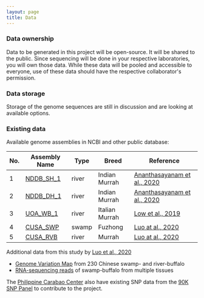 ```yaml
---
layout: page
title: Data
---
```


### Data ownership

Data to be generated in this project will be open-source. It will be shared to the public. Since sequencing will be done in your respective laboratories, you will own those data. While these data will be pooled and accessible to everyone, use of these data should have the respective collaborator's permission.

### Data storage

Storage of the genome sequences are still in discussion and are looking at available options.

### Existing data

Available genome assemblies in NCBI and other public database:

| No. | Assembly Name                                                      | Type  | Breed          | Reference                                                                            |
|-----|--------------------------------------------------------------------|-------|----------------|--------------------------------------------------------------------------------------|
| 1   | [NDDB_SH_1](https://www.ncbi.nlm.nih.gov/assembly/GCF_019923935.1) | river | Indian Murrah  | [Ananthasayanam et al., 2020](https://www.biorxiv.org/content/10.1101/618785v2.full) |
| 2   | [NDDB_DH_1](https://www.ncbi.nlm.nih.gov/assembly/GCF_019923925.1) | river | Indian Murrah  | [Ananthasayanam et al., 2020](https://www.biorxiv.org/content/10.1101/618785v2.full) |
| 3   | [UOA_WB_1](https://www.ncbi.nlm.nih.gov/assembly/GCF_003121395.1)  | river | Italian Murrah | [Low et al., 2019](https://www.nature.com/articles/s41467-018-08260-0)               |
| 4   | [CUSA_SWP](https://ngdc.cncb.ac.cn/gwh/Assembly/262/show)          | swamp | Fuzhong        | [Luo at al., 2020](https://academic.oup.com/nsr/article/7/3/686/5737567#267352304)   |
| 5   | [CUSA_RVB](https://ngdc.cncb.ac.cn/gwh/Assembly/261/show)          | river | Murrah         | [Luo at al., 2020](https://academic.oup.com/nsr/article/7/3/686/5737567#267352304)   |

Additional data from this study by [Luo et al., 2020](https://doi.org/10.1093/nsr/nwaa024)
- [Genome Variation Map](https://ngdc.cncb.ac.cn/gvm/getProjectDetail?project=GVM000043) from 230 Chinese swamp- and river-buffalo
- [RNA-sequencing reads]() of swamp-buffalo from multiple tissues

The [Philippine Carabao Center](https://www.pcc.gov.ph/) also have existing SNP data from the [90K SNP Panel](https://www.thermofisher.com/blog/behindthebench/improving-and-conserving-the-carabao-population-in-the-philippines-using-the-applied-biosystems-axiom-technology/) to contribute to the project.